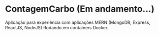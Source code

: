 # ContagemCarbo (Em andamento...)

Aplicação para experiência com aplicações MERN (MongoDB, Express, ReactJS, NodeJS) Rodando em containers Docker.
